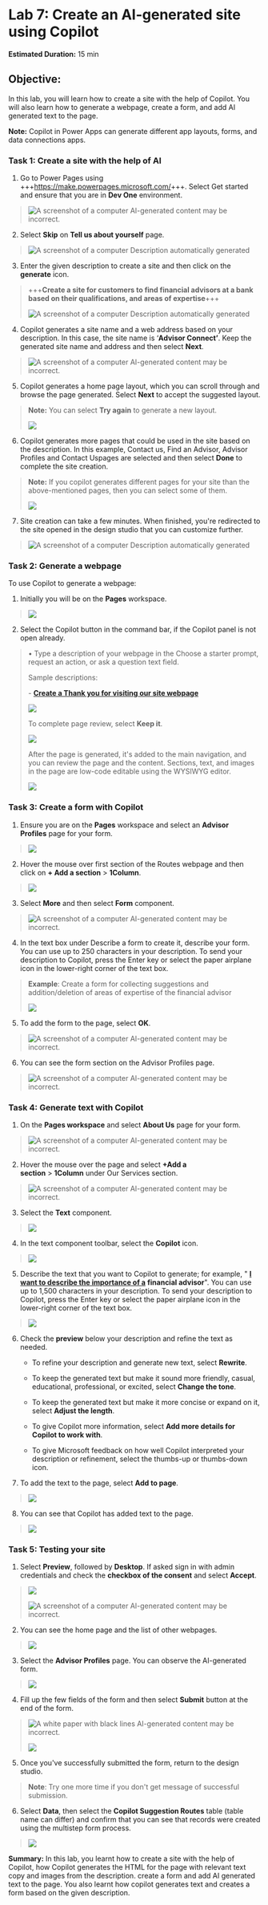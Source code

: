 # **Lab 7: Create an AI-generated site using Copilot** #

**Estimated Duration:** 15 min

## **Objective:** 
In this lab, you will learn how to create a site with the
help of Copilot. You will also learn how to generate a webpage, create a
form, and add AI generated text to the page.

**Note:** Copilot in Power Apps can generate different app layouts,
forms, and data connections apps.

### **Task 1: Create a site with the help of AI**

1.  Go to Power Pages using
    +++<https://make.powerpages.microsoft.com/>+++. Select Get started
    and ensure that you are in **Dev One** environment.

> ![A screenshot of a computer AI-generated content may be
> incorrect.](./media/image1.png)

2.  Select **Skip** on **Tell us about yourself** page.

> ![A screenshot of a computer Description automatically
> generated](./media/image2.png)

3.  Enter the given description to create a site and then click on the
    **generate** icon.

> +++**Create a site for customers to find financial advisors at a bank
> based on their qualifications, and areas of expertise**+++
>
> ![A screenshot of a computer Description automatically
> generated](./media/image3.png)

4.  Copilot generates a site name and a web address based on your
    description. In this case, the site name is ‘**Advisor Connect’**.
    Keep the generated site name and address and then select **Next**.

> ![A screenshot of a computer AI-generated content may be
> incorrect.](./media/image4.png)

5.  Copilot generates a home page layout, which you can scroll through
    and browse the page generated. Select **Next** to accept the
    suggested layout.

> **Note:** You can select **Try again** to generate a new layout.
>
> ![](./media/image5.png)

6.  Copilot generates more pages that could be used in the site based on
    the description. In this example, Contact us, Find an Advisor,
    Advisor Profiles and Contact Uspages are selected and then
    select **Done** to complete the site creation.

> **Note:** If you copilot generates different pages for your site than
> the above-mentioned pages, then you can select some of them.
>
> ![](./media/image6.png)

7.  Site creation can take a few minutes. When finished, you're
    redirected to the site opened in the design studio that you can
    customize further.

> ![A screenshot of a computer Description automatically
> generated](./media/image7.png)

### **Task 2: Generate a webpage**

To use Copilot to generate a webpage:

1.  Initially you will be on the **Pages** workspace.

> ![](./media/image8.png)

2.  Select the Copilot button in the command bar, if the Copilot panel
    is not open already.

> • Type a description of your webpage in the Choose a starter prompt,
> request an action, or ask a question text field.
>
> Sample descriptions:
>
> - [**Create a Thank you for visiting our site
> webpage**](urn:gd:lg:a:send-vm-keys)
>
> ![](./media/image9.png)
>
> To complete page review, select **Keep it**.
>
> ![](./media/image10.png)
>
> After the page is generated, it's added to the main navigation, and
> you can review the page and the content. Sections, text, and images in
> the page are low-code editable using the WYSIWYG editor.
>
> ![](./media/image11.png)

### **Task 3: Create a form with Copilot**

1.  Ensure you are on the **Pages** workspace and select an **Advisor
    Profiles** page for your form.

> ![](./media/image12.png)

2.  Hover the mouse over first section of the Routes webpage and then
    click on **+ Add a section** \> **1Column**.

> ![](./media/image13.png)

3.  Select **More** and then select **Form** component.

> ![A screenshot of a computer AI-generated content may be
> incorrect.](./media/image14.png)

4.  In the text box under Describe a form to create it, describe your
    form. You can use up to 250 characters in your description. To send
    your description to Copilot, press the Enter key or select the paper
    airplane icon in the lower-right corner of the text box.

> **Example**: Create a form for collecting suggestions and
> addition/deletion of areas of expertise of the financial advisor
>
> ![](./media/image15.png)

5.  To add the form to the page, select **OK**.

> ![A screenshot of a computer AI-generated content may be
> incorrect.](./media/image16.png)

6.  You can see the form section on the Advisor Profiles page.

> ![A screenshot of a computer AI-generated content may be
> incorrect.](./media/image17.png)

### **Task 4: Generate text with Copilot**

1.  On the **Pages workspace** and select **About Us** page for your
    form.

> ![A screenshot of a computer AI-generated content may be
> incorrect.](./media/image18.png)

2.  Hover the mouse over the page and select **+Add a
    section** \> **1Column** under Our Services section.

> ![A screenshot of a computer AI-generated content may be
> incorrect.](./media/image19.png)

3.  Select the **Text** component.

> ![](./media/image20.png)

4.  In the text component toolbar, select the **Copilot** icon.

> ![](./media/image21.png)

5.  Describe the text that you want to Copilot to generate; for example,
    " [**I want to describe the importance of
    a**](urn:gd:lg:a:send-vm-keys) **financial advisor**". You can use
    up to 1,500 characters in your description. To send your description
    to Copilot, press the Enter key or select the paper airplane icon in
    the lower-right corner of the text box.

> ![](./media/image22.png)

6.  Check the **preview** below your description and refine the text as
    needed.

    - To refine your description and generate new text,
      select **Rewrite**.

    - To keep the generated text but make it sound more friendly,
      casual, educational, professional, or excited, select **Change the
      tone**.

    - To keep the generated text but make it more concise or expand on
      it, select **Adjust the length**.

    - To give Copilot more information, select **Add more details for
      Copilot to work with**.

    - To give Microsoft feedback on how well Copilot interpreted your
      description or refinement, select the thumbs-up or thumbs-down
      icon.

7.  To add the text to the page, select **Add to page**.

> ![](./media/image23.png)

8.  You can see that Copilot has added text to the page.

> ![](./media/image24.png)

### **Task 5: Testing your site**

1.  Select **Preview**, followed by **Desktop**. If asked sign in with
    admin credentials and check the **checkbox of the consent** and
    select **Accept**.

> ![](./media/image25.png)
>
> ![A screenshot of a computer AI-generated content may be
> incorrect.](./media/image26.png)

2.  You can see the home page and the list of other webpages.

> ![](./media/image27.png)

3.  Select the **Advisor Profiles** page. You can observe the
    AI-generated form.

> ![](./media/image28.png)

4.  Fill up the few fields of the form and then select **Submit** button
    at the end of the form.

> ![A white paper with black lines AI-generated content may be
> incorrect.](./media/image29.png)
>
> ![](./media/image30.png)

5.  Once you've successfully submitted the form, return to the design
    studio.

> **Note**: Try one more time if you don't get message of successful
> submission.

6.  Select **Data**, then select the **Copilot Suggestion Routes** table
    (table name can differ) and confirm that you can see that records
    were created using the multistep form process.

> ![](./media/image31.png)

**Summary:** In this lab, you learnt how to create a site with the help
of Copilot, how Copilot generates the HTML for the page with relevant
text copy and images from the description. create a form and add AI
generated text to the page. You also learnt how copilot generates text
and creates a form based on the given description.

